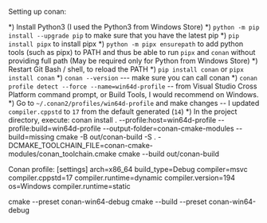 Setting up conan:

*) Install Python3 (I used the Python3 from Windows Store)
*) `python -m pip install --upgrade pip` to make sure that you have the latest pip
*) `pip install pipx` to install pipx
*) `python -m pipx ensurepath` to add python tools (such as pipx) to PATH and thus be able to run `pipx` and `conan` without providing full path (May be required only for Python from Windows Store)
*) Restart Git Bash / shell, to reload the PATH
*) `pip install conan` or `pipx install conan`
*) `conan --version` --- make sure you can call conan
*) `conan profile detect --force --name=win64d-profile` -- from Visual Studio Cross Platform command prompt, or Build Tools, I would recommend on Windows.
*) Go to `~/.conan2/profiles/win64d-profile` and make changes -- I updated `compiler.cppstd` to `17` from the default generated (`14`)
*) In the project directory, execute:
     conan install . --profile:host=win64d-profile --profile:build=win64d-profile --output-folder=conan-cmake-modules --build=missing
     cmake -B out/conan-build -S . -DCMAKE_TOOLCHAIN_FILE=conan-cmake-modules/conan_toolchain.cmake
     cmake --build out/conan-build


Conan profile:
[settings]
arch=x86_64
build_type=Debug
compiler=msvc
compiler.cppstd=17
compiler.runtime=dynamic
compiler.version=194
os=Windows
compiler.runtime=static


cmake --preset conan-win64-debug
cmake --build --preset conan-win64-debug
